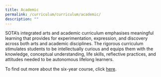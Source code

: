 ```yaml
---
title: Academic
permalink: /curriculum/curriculum/academic/
description: ""
---
```

SOTA’s integrated arts and academic curriculum emphasises meaningful learning that provides for experimentation, expression, and discovery across both arts and academic disciplines. The rigorous curriculum stimulates students to be intellectually curious and equips them with the knowledge, conceptual understanding, life skills, reflective practices, and attitudes needed to be autonomous lifelong learners.

  

To find out more about the six-year course, click [here](/why-sota/ib).

